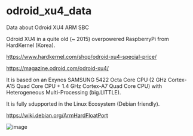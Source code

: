 # odroid_xu4_data
Data about Odroid XU4 ARM SBC 

Odroid XU4 in a quite old (~ 2015) overpowered RaspberryPi from HardKernel (Korea).

https://www.hardkernel.com/shop/odroid-xu4-special-price/

https://magazine.odroid.com/odroid-xu4/

It is based on an Exynos SAMSUNG 5422 Octa Core CPU (2 GHz Cortex-A15 Quad Core CPU + 1.4 GHz Cortex-A7 Quad Core CPU) with Heterogeneous Multi-Processing (big.LITTLE).

It is fully sdupported in the Linux Ecosystem (Debian friendly).

https://wiki.debian.org/ArmHardFloatPort

![image](https://github.com/antoinecarme/odroid_xu4_data/assets/16481992/2e8a7557-e593-433c-949f-5208c4dc9575)


